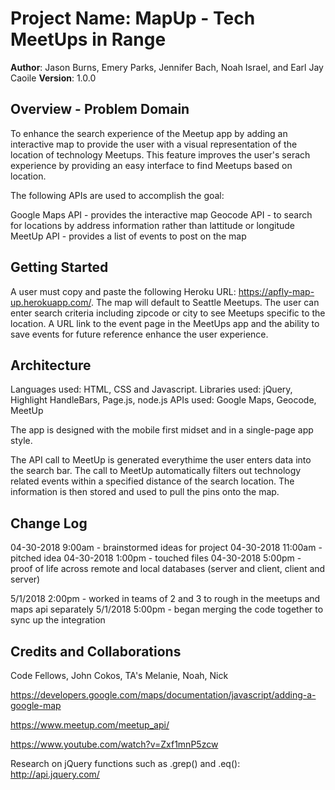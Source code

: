 # Project Name: MapUp - Tech MeetUps in Range

**Author**: Jason Burns, Emery Parks, Jennifer Bach, Noah Israel, and Earl Jay Caoile
**Version**: 1.0.0

## Overview - Problem Domain
To enhance the search experience of the Meetup app by adding an interactive map to provide the user with a visual representation of the location of technology Meetups.  This feature improves the user's serach experience by providing an easy interface to find Meetups based on location.

The following APIs are used to accomplish the goal:

   Google Maps API - provides the interactive map
   Geocode API - to search for locations by address information rather than lattitude or longitude
   MeetUp API - provides a list of events to post on the map


## Getting Started
A user must copy and paste the following Heroku URL: https://apfly-map-up.herokuapp.com/.  The map will default to Seattle Meetups.  The user can enter search criteria including zipcode or city to see Meetups specific to the location.  A URL link to the event page in the MeetUps app and the ability to save events for future reference enhance the user experience.

## Architecture
Languages used: HTML, CSS and Javascript.
Libraries used: jQuery, Highlight HandleBars, Page.js, node.js
APIs used: Google Maps, Geocode, MeetUp

The app is designed with the mobile first midset and in a single-page app style.

The API call to MeetUp is generated everythime the user enters data into the search bar.  The call to MeetUp automatically filters out technology related events within a specified distance of the search location.  The information is then stored and used to pull the pins onto the map.

## Change Log
04-30-2018 9:00am - brainstormed ideas for project
04-30-2018 11:00am - pitched idea
04-30-2018 1:00pm - touched files
04-30-2018 5:00pm - proof of life across remote and local databases (server and client, client and server)

5/1/2018 2:00pm - worked in teams of 2 and 3 to rough in the meetups and maps api separately
5/1/2018 5:00pm - began merging the code together to sync up the integration

## Credits and Collaborations
Code Fellows, John Cokos, TA's Melanie, Noah, Nick

https://developers.google.com/maps/documentation/javascript/adding-a-google-map

https://www.meetup.com/meetup_api/

https://www.youtube.com/watch?v=Zxf1mnP5zcw

Research on jQuery functions such as .grep() and .eq(): http://api.jquery.com/